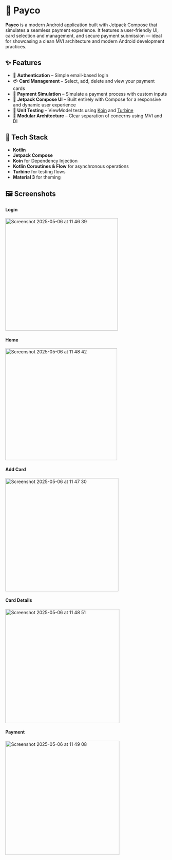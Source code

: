 # 💸 Payco

**Payco** is a modern Android application built with Jetpack Compose that simulates a seamless payment experience. It features a user-friendly UI, card selection and management, and secure payment submission — ideal for showcasing a clean MVI architecture and modern Android development practices.

## ✨ Features

- 🔐 **Authentication** – Simple email-based login
- 💳 **Card Management** – Select, add, delete and view your payment cards
- 🧾 **Payment Simulation** – Simulate a payment process with custom inputs
- 🎨 **Jetpack Compose UI** – Built entirely with Compose for a responsive and dynamic user experience
- 🧪 **Unit Testing** – ViewModel tests using [Koin](https://insert-koin.io) and [Turbine](https://github.com/cashapp/turbine)
- 🧱 **Modular Architecture** – Clear separation of concerns using MVI and DI

## 🧰 Tech Stack

- **Kotlin**
- **Jetpack Compose**
- **Koin** for Dependency Injection
- **Kotlin Coroutines & Flow** for asynchronous operations
- **Turbine** for testing flows
- **Material 3** for theming

## 🖼️ Screenshots

#### Login
<img width="350" alt="Screenshot 2025-05-06 at 11 46 39" src="https://github.com/user-attachments/assets/f14eeb33-e4e3-424b-a09f-53015d496d78" />

#### Home
<img width="348" alt="Screenshot 2025-05-06 at 11 48 42" src="https://github.com/user-attachments/assets/48af7e4a-5a9e-4b7a-8853-6196199fbef6" />

#### Add Card
<img width="352" alt="Screenshot 2025-05-06 at 11 47 30" src="https://github.com/user-attachments/assets/e6827d4c-1ced-4350-aabe-7c79b6d7909f" />

#### Card Details
<img width="355" alt="Screenshot 2025-05-06 at 11 48 51" src="https://github.com/user-attachments/assets/de481e24-09b2-45be-a5b0-1994958db776" />

#### Payment
<img width="355" alt="Screenshot 2025-05-06 at 11 49 08" src="https://github.com/user-attachments/assets/f573641c-4353-4423-8af8-1d99206a345b" />
